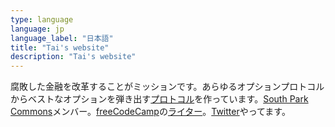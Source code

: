 ```yaml
---
type: language
language: jp
language_label: "日本語"
title: "Tai's website"
description: "Tai's website"
---
```


腐敗した金融を改革することがミッションです。あらゆるオプションプロトコルからベストなオプションを弾き出す[プロトコル](https://github.com/DeriOne-Protocol/DeriOneV1)を作っています。[South Park Commons](https://www.southparkcommons.com/)メンバー。[freeCodeCamp](https://www.freecodecamp.org/)の[ライター](https://www.freecodecamp.org/news/author/tai/)。[Twitter](https://twitter.com/taisuke_mino_JP)やってます。
